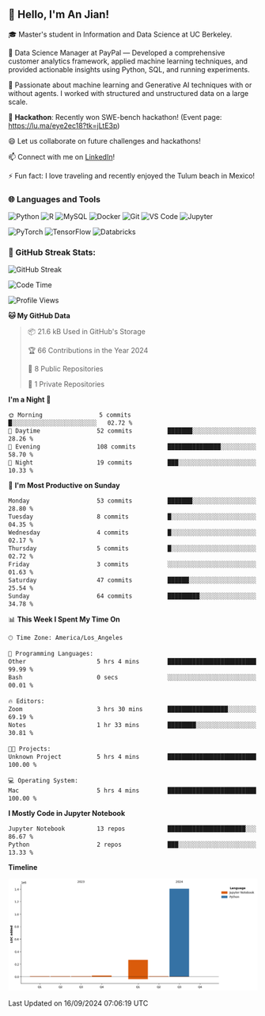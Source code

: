 ## 👋 Hello, I'm An Jian!

🎓 Master's student in Information and Data Science at UC Berkeley.

💼 Data Science Manager at PayPal — Developed a comprehensive customer analytics framework, applied machine learning techniques, and provided actionable insights using Python, SQL, and running experiments.

🌱 Passionate about machine learning and Generative AI techniques with or without agents. I worked with structured and unstructured data on a large scale.

👯 **Hackathon**: Recently won SWE-bench hackathon! (Event page: https://lu.ma/eye2ec18?tk=jLtE3p)

😄 Let us collaborate on future challenges and hackathons!

📫 Connect with me on [LinkedIn](https://www.linkedin.com/in/anne-dong-jian/)!

⚡ Fun fact: I love traveling and recently enjoyed the Tulum beach in Mexico!

### 🌐 Languages and Tools
![Python](https://img.shields.io/badge/-Python-3776AB?style=flat-square&logo=python&logoColor=white)
![R](https://img.shields.io/badge/-R-276DC3?style=flat-square&logo=r&logoColor=white)
![MySQL](https://img.shields.io/badge/-MySQL-4479A1?style=flat-square&logo=mysql&logoColor=white)
![Docker](https://img.shields.io/badge/-Docker-2496ED?style=flat-square&logo=docker&logoColor=white)
![Git](https://img.shields.io/badge/-Git-F05032?style=flat-square&logo=git&logoColor=white)
![VS Code](https://img.shields.io/badge/-Visual%20Studio%20Code-007ACC?style=flat-square&logo=visual-studio-code&logoColor=white)
![Jupyter](https://img.shields.io/badge/-Jupyter-F37626?style=flat-square&logo=jupyter&logoColor=white)

![PyTorch](https://img.shields.io/badge/-PyTorch-EE4C2C?style=flat-square&logo=pytorch&logoColor=white)
![TensorFlow](https://img.shields.io/badge/-TensorFlow-FF6F00?style=flat-square&logo=tensorflow&logoColor=white)
![Databricks](https://img.shields.io/badge/-Databricks-FF3621?style=flat-square&logo=databricks&logoColor=white)

### 🚀 GitHub Streak Stats:
![GitHub Streak](https://github-readme-streak-stats.herokuapp.com/?user=dojian&theme=dark)

<!--START_SECTION:waka-->
![Code Time](http://img.shields.io/badge/Code%20Time-6%20hrs%2023%20mins-blue)

![Profile Views](http://img.shields.io/badge/Profile%20Views-103-blue)

**🐱 My GitHub Data** 

> 📦 21.6 kB Used in GitHub's Storage 
 > 
> 🏆 66 Contributions in the Year 2024
 > 
> 📜 8 Public Repositories 
 > 
> 🔑 1 Private Repositories 
 > 
**I'm a Night 🦉** 

```text
🌞 Morning                5 commits           █░░░░░░░░░░░░░░░░░░░░░░░░   02.72 % 
🌆 Daytime                52 commits          ███████░░░░░░░░░░░░░░░░░░   28.26 % 
🌃 Evening                108 commits         ███████████████░░░░░░░░░░   58.70 % 
🌙 Night                  19 commits          ███░░░░░░░░░░░░░░░░░░░░░░   10.33 % 
```
📅 **I'm Most Productive on Sunday** 

```text
Monday                   53 commits          ███████░░░░░░░░░░░░░░░░░░   28.80 % 
Tuesday                  8 commits           █░░░░░░░░░░░░░░░░░░░░░░░░   04.35 % 
Wednesday                4 commits           █░░░░░░░░░░░░░░░░░░░░░░░░   02.17 % 
Thursday                 5 commits           █░░░░░░░░░░░░░░░░░░░░░░░░   02.72 % 
Friday                   3 commits           ░░░░░░░░░░░░░░░░░░░░░░░░░   01.63 % 
Saturday                 47 commits          ██████░░░░░░░░░░░░░░░░░░░   25.54 % 
Sunday                   64 commits          █████████░░░░░░░░░░░░░░░░   34.78 % 
```


📊 **This Week I Spent My Time On** 

```text
🕑︎ Time Zone: America/Los_Angeles

💬 Programming Languages: 
Other                    5 hrs 4 mins        █████████████████████████   99.99 % 
Bash                     0 secs              ░░░░░░░░░░░░░░░░░░░░░░░░░   00.01 % 

🔥 Editors: 
Zoom                     3 hrs 30 mins       █████████████████░░░░░░░░   69.19 % 
Notes                    1 hr 33 mins        ████████░░░░░░░░░░░░░░░░░   30.81 % 

🐱‍💻 Projects: 
Unknown Project          5 hrs 4 mins        █████████████████████████   100.00 % 

💻 Operating System: 
Mac                      5 hrs 4 mins        █████████████████████████   100.00 % 
```

**I Mostly Code in Jupyter Notebook** 

```text
Jupyter Notebook         13 repos            ██████████████████████░░░   86.67 % 
Python                   2 repos             ███░░░░░░░░░░░░░░░░░░░░░░   13.33 % 
```



**Timeline**

![Lines of Code chart](https://raw.githubusercontent.com/dojian/dojian/main/assets/bar_graph.png)


 Last Updated on 16/09/2024 07:06:19 UTC
<!--END_SECTION:waka-->



<!--
**dojian/dojian** is a ✨ _special_ ✨ repository because its `README.md` (this file) appears on your GitHub profile.

Here are some ideas to get you started:
### 🔥 GitHub Stats:
![Your GitHub stats](https://github-readme-stats.vercel.app/api?username=dojian&show_icons=true&theme=dark&count_private=true)
- 🛠️ Most Used Languages
- 🌱 I’m currently learning ...
- 👯 I’m looking to collaborate on ...
- 🤔 I’m looking for help with ...
- 💬 Ask me about ...
- 📫 How to reach me: ...
- 😄 Pronouns: ...
- ⚡ Fun fact: ...
-->
